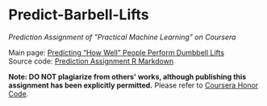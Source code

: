 # Predict-Barbell-Lifts
_Prediction Assignment of "Practical Machine Learning" on Coursera_

Main page: [Predicting “How Well” People Perform Dumbbell Lifts](https://corytu.github.io/Predict-Dumbbell-Lifts/Prediction_Assignment.html)<br>
Source code: [Prediction Assignment R Markdown](Prediction_Assignment.Rmd)

__Note: DO NOT plagiarize from others' works, although publishing this assignment has been explicitly permitted.__ Please refer to [Coursera Honor Code](https://learner.coursera.help/hc/en-us/articles/209818863-Coursera-Honor-Code).
